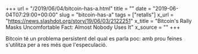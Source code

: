 +++
url = "/2019/06/04/bitcoin-has-a.html"
title = ""
date = "2019-06-04T07:29:00+00:00"
slug = "bitcoin-has-a"
tags = ["retalls"]
x_url = "https://news.slashdot.org/story/19/06/03/2122251"
x_title = "Bitcoin's Rally Masks Uncomfortable Fact: Almost Nobody Uses It"
x_source = ""
+++


Bitcoin té un problema persistent del qual es parla poc: amb prou feines s'utilitza per a res més que l'especulació.

